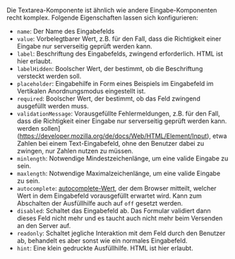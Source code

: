 Die Textarea-Komponente ist ähnlich wie andere Eingabe-Komponenten recht komplex. Folgende Eigenschaften lassen sich konfigurieren:

* `name`: Der Name des Eingabefelds
* `value`: Vorbelegtbarer Wert, z.B. für den Fall, dass die Richtigkeit einer Eingabe nur serverseitig geprüft werden kann.
* `label`: Beschriftung des Eingabefelds, zwingend erforderlich. HTML ist hier erlaubt.
* `labelHidden`: Boolscher Wert, der bestimmt, ob die Beschriftung versteckt werden soll.
* `placeholder`: Eingabehilfe in Form eines Beispiels im Eingabefeld
im Vertikalen Anordnungsmodus eingestellt ist.
* `required`: Boolscher Wert, der bestimmt, ob das Feld zwingend ausgefüllt werden muss.
* `validationMessage`: Vorausgefüllte Fehlermeldungen, z.B. für den Fall, dass die Richtigkeit einer Eingabe nur serverseitig geprüft werden kann.
werden sollen](https://developer.mozilla.org/de/docs/Web/HTML/Element/Input), etwa Zahlen bei einem Text-Eingabefeld, ohne den Benutzer dabei zu zwingen, nur Zahlen nutzen zu müssen.
* `minlength`: Notwendige Mindestzeichenlänge, um eine valide Eingabe zu sein.
* `maxlength`: Notwendige Maximalzeichenlänge, um eine valide Eingabe zu sein.
* `autocomplete`: [autocomplete-Wert](https://developer.mozilla.org/de/docs/Web/HTML/Element/Input), der dem Browser mitteilt, welcher Wert in dem Eingabefeld vorausgefüllt erwartet wird. Kann zum Abschalten der Ausfüllhilfe auch auf `off` gesetzt werden.
* `disabled`: Schaltet das Eingabefeld ab. Das Formular validiert dann dieses Feld nicht mehr und es taucht auch nicht mehr beim Versenden an den Server auf.
* `readonly`: Schaltet jegliche Interaktion mit dem Feld durch den Benutzer ab, behandelt es aber sonst wie ein normales Eingabefeld.
* `hint`: Eine klein gedruckte Ausfüllhilfe. HTML ist hier erlaubt.
